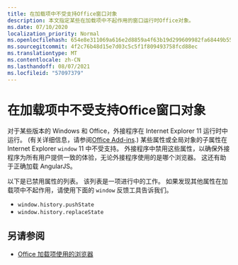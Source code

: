 ```yaml
---
title: 在加载项中不受支持Office窗口对象
description: 本文指定某些在加载项中不起作用的窗口运行时Office对象。
ms.date: 07/10/2020
localization_priority: Normal
ms.openlocfilehash: 654e8e311069a616e2d8859a4f63b19d299609982fa68449b5529df489816cbf
ms.sourcegitcommit: 4f2c76b48d15e7d03c5c5f1f809493758fcd88ec
ms.translationtype: MT
ms.contentlocale: zh-CN
ms.lasthandoff: 08/07/2021
ms.locfileid: "57097379"
---
```

# <a name="window-objects-that-are-unsupported-in-office-add-ins"></a>在加载项中不受支持Office窗口对象

对于某些版本的 Windows 和 Office，外接程序在 Internet Explorer 11 运行时中运行。  (有关详细信息，请参阅[Office Add-ins](../concepts/browsers-used-by-office-web-add-ins.md).) 某些属性或全局对象的子属性在 Internet Explorer `window` 11 中不受支持。 外接程序中禁用这些属性，以确保外接程序为所有用户提供一致的体验，无论外接程序使用的是哪个浏览器。 这还有助于正确加载 AngularJS。

以下是已禁用属性的列表。 该列表是一项进行中的工作。 如果发现其他属性在加载项中不起作用，请使用下面的 `window` 反馈工具告诉我们。

- `window.history.pushState`
- `window.history.replaceState`

## <a name="see-also"></a>另请参阅

- [Office 加载项使用的浏览器](../concepts/browsers-used-by-office-web-add-ins.md)